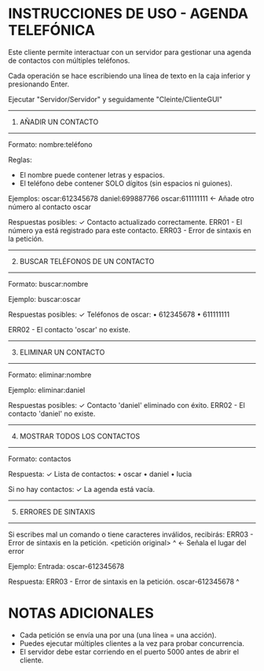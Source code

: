 
INSTRUCCIONES DE USO - AGENDA TELEFÓNICA
==============================

Este cliente permite interactuar con un servidor para gestionar una agenda de contactos con múltiples teléfonos.

Cada operación se hace escribiendo una línea de texto en la caja inferior y presionando Enter.

Ejecutar "Servidor/Servidor" y seguidamente "Cleinte/ClienteGUI"

----------------------------------------
1. AÑADIR UN CONTACTO
----------------------------------------
Formato:
nombre:teléfono

Reglas:
- El nombre puede contener letras y espacios.
- El teléfono debe contener SOLO dígitos (sin espacios ni guiones).

Ejemplos:
oscar:612345678
daniel:699887766
oscar:611111111   ← Añade otro número al contacto oscar

Respuestas posibles:
✓ Contacto actualizado correctamente.
ERR01 - El número ya está registrado para este contacto.
ERR03 - Error de sintaxis en la petición.

----------------------------------------
2. BUSCAR TELÉFONOS DE UN CONTACTO
----------------------------------------
Formato:
buscar:nombre

Ejemplo:
buscar:oscar

Respuestas posibles:
✓ Teléfonos de oscar:
• 612345678
• 611111111

ERR02 - El contacto 'oscar' no existe.

----------------------------------------
3. ELIMINAR UN CONTACTO
----------------------------------------
Formato:
eliminar:nombre

Ejemplo:
eliminar:daniel

Respuestas posibles:
✓ Contacto 'daniel' eliminado con éxito.
ERR02 - El contacto 'daniel' no existe.

----------------------------------------
4. MOSTRAR TODOS LOS CONTACTOS
----------------------------------------
Formato:
contactos

Respuesta:
✓ Lista de contactos:
• oscar
• daniel
• lucia

Si no hay contactos:
✓ La agenda está vacía.

----------------------------------------
5. ERRORES DE SINTAXIS
----------------------------------------
Si escribes mal un comando o tiene caracteres inválidos, recibirás:
ERR03 - Error de sintaxis en la petición.
<petición original>
   ^ ← Señala el lugar del error

Ejemplo:
Entrada: oscar-612345678

Respuesta:
ERR03 - Error de sintaxis en la petición.
oscar-612345678
     ^


NOTAS ADICIONALES
==============================
- Cada petición se envía una por una (una línea = una acción).
- Puedes ejecutar múltiples clientes a la vez para probar concurrencia.
- El servidor debe estar corriendo en el puerto 5000 antes de abrir el cliente.

